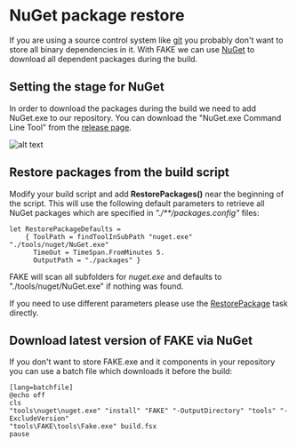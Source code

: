 # NuGet package restore

If you are using a source control system like [git](http://git-scm.com/) you probably don't want to store all binary dependencies in it. 
With FAKE we can use [NuGet](http://nuget.codeplex.com/) to download all dependent packages during the build.

## Setting the stage for NuGet

In order to download the packages during the build we need to add NuGet.exe to our repository. 
You can download the "NuGet.exe Command Line Tool" from the [release page](http://nuget.codeplex.com/releases).

![alt text](pics/nuget/tools.png "NuGet.exe in the tools folder")

## Restore packages from the build script

Modify your build script and add **RestorePackages()** near the beginning of the script.
This will use the following default parameters to retrieve all NuGet packages which are specified in *"./**/packages.config"* files:

	let RestorePackageDefaults =
		{ ToolPath = findToolInSubPath "nuget.exe" "./tools/nuget/NuGet.exe"
		  TimeOut = TimeSpan.FromMinutes 5.
		  OutputPath = "./packages" }

FAKE will scan all subfolders for *nuget.exe* and defaults to "./tools/nuget/NuGet.exe" if nothing was found.

If you need to use different parameters please use the [RestorePackage](https://github.com/fsharp/FAKE/blob/develop/src/app/FakeLib/RestorePackageHelper.fs#L18) task directly.

## Download latest version of FAKE via NuGet

If you don't want to store FAKE.exe and it components in your repository you can use a batch file which downloads it before the build:

	[lang=batchfile]
	@echo off
	cls
	"tools\nuget\nuget.exe" "install" "FAKE" "-OutputDirectory" "tools" "-ExcludeVersion"
	"tools\FAKE\tools\Fake.exe" build.fsx
	pause